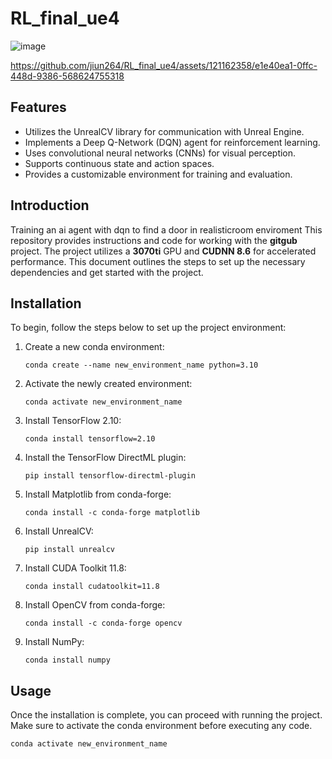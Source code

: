 # RL_final_ue4
![image](https://github.com/jiun264/RL_final_ue4/assets/121162358/2a19fa1e-a90b-4b59-bf0b-2521bae62742)

https://github.com/jiun264/RL_final_ue4/assets/121162358/e1e40ea1-0ffc-448d-9386-568624755318
## Features
- Utilizes the UnrealCV library for communication with Unreal Engine.
- Implements a Deep Q-Network (DQN) agent for reinforcement learning.
- Uses convolutional neural networks (CNNs) for visual perception.
- Supports continuous state and action spaces.
- Provides a customizable environment for training and evaluation.

## Introduction
Training an ai agent with dqn to find a door in realisticroom enviroment
This repository provides instructions and code for working with the **gitgub** project. The project utilizes a **3070ti** GPU and **CUDNN 8.6** for accelerated performance. This document outlines the steps to set up the necessary dependencies and get started with the project.

## Installation

To begin, follow the steps below to set up the project environment:

1. Create a new conda environment:
    ```shell
    conda create --name new_environment_name python=3.10
    ```

2. Activate the newly created environment:
    ```shell
    conda activate new_environment_name
    ```

3. Install TensorFlow 2.10:
    ```shell
    conda install tensorflow=2.10
    ```

4. Install the TensorFlow DirectML plugin:
    ```shell
    pip install tensorflow-directml-plugin
    ```


5. Install Matplotlib from conda-forge:
    ```shell
    conda install -c conda-forge matplotlib
    ```

6. Install UnrealCV:
    ```shell
    pip install unrealcv
    ```

7. Install CUDA Toolkit 11.8:
    ```shell
    conda install cudatoolkit=11.8
    ```

8. Install OpenCV from conda-forge:
    ```shell
    conda install -c conda-forge opencv
    ```

9. Install NumPy:
    ```shell
    conda install numpy
    ```

## Usage

Once the installation is complete, you can proceed with running the project. Make sure to activate the conda environment before executing any code.

```shell
conda activate new_environment_name

